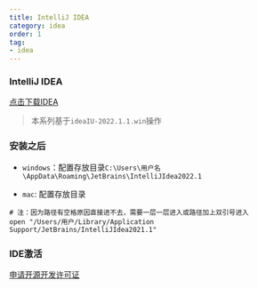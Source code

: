 ```yaml
---
title: IntelliJ IDEA
category: idea
order: 1
tag: 
- idea
---
```


### IntelliJ IDEA

[点击下载IDEA](https://www.jetbrains.com/zh-cn/idea/download/#section=windows)

> 本系列基于`ideaIU-2022.1.1.win`操作


### 安装之后

+ `windows`：配置存放目录`C:\Users\用户名\AppData\Roaming\JetBrains\IntelliJIdea2022.1`

+ `mac`: 配置存放目录

```
# 注：因为路径有空格原因直接进不去，需要一层一层进入或路径加上双引号进入
open "/Users/用户/Library/Application Support/JetBrains/IntelliJIdea2021.1"
```

### IDE激活

[申请开源开发许可证](https://www.jetbrains.com/shop/eform/opensource)
